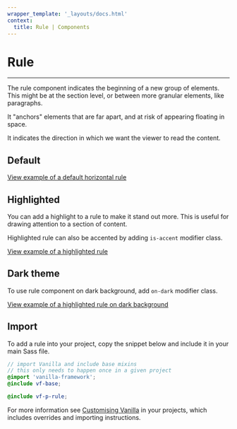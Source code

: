 ```yaml
---
wrapper_template: '_layouts/docs.html'
context:
  title: Rule | Components
---
```


# Rule

<hr>

The rule component indicates the beginning of a new group of elements. This might be at the section level, or between more granular elements, like paragraphs.

It "anchors" elements that are far apart, and at risk of appearing floating in space.

It indicates the direction in which we want the viewer to read the content.

## Default

<div class="embedded-example"><a href="/docs/examples/patterns/rule/default" class="js-example">
View example of a default horizontal rule
</a></div>

## Highlighted

You can add a highlight to a rule to make it stand out more. This is useful for drawing attention to a section of content.

Highlighted rule can also be accented by adding `is-accent` modifier class.

<div class="embedded-example"><a href="/docs/examples/patterns/rule/highlight" class="js-example">
View example of a highlighted rule
</a></div>

## Dark theme

To use rule component on dark background, add `on-dark` modifier class.

<div class="embedded-example"><a href="/docs/examples/patterns/rule/highlight-dark" class="js-example">
View example of a highlighted rule on dark background
</a></div>

## Import

To add a rule into your project, copy the snippet below and include it in your main Sass file.

```scss
// import Vanilla and include base mixins
// this only needs to happen once in a given project
@import 'vanilla-framework';
@include vf-base;

@include vf-p-rule;
```

For more information see [Customising Vanilla](/docs/customising-vanilla/) in your projects, which includes overrides and importing instructions.
